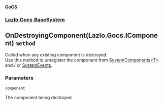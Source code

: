 #### [GoCS](./GoCS.md 'GoCS')
### [Lazlo.Gocs](./GoCS.md#Lazlo-Gocs 'Lazlo.Gocs').[BaseSystem](./Lazlo-Gocs-BaseSystem.md 'Lazlo.Gocs.BaseSystem')
## OnDestroyingComponent(Lazlo.Gocs.IComponent) `method`
Called when any existing component is destroyed.  
Use this method to unregister the component from [SystemComponents&lt;T&gt;](./Lazlo-Gocs-SystemComponents-T-.md 'Lazlo.Gocs.SystemComponents&lt;T&gt;') and / or [SystemEvents](./Lazlo-Gocs-SystemEvents.md 'Lazlo.Gocs.SystemEvents').
### Parameters

<a name='Lazlo-Gocs-BaseSystem-OnDestroyingComponent(Lazlo-Gocs-IComponent)-component'></a>
`component`

The component being destroyed.
